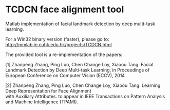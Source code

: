 # TCDCN face alignment tool 
Matlab implementation of facial landmark detection by deep multi-task learning.

For a Win32 binary version (faster), please go to: http://mmlab.ie.cuhk.edu.hk/projects/TCDCN.html

The provided tool is a re-implementation of the papers:

[1] Zhanpeng Zhang, Ping Luo, Chen Change Loy, Xiaoou Tang. Facial Landmark Detection 
     by Deep Multi-task Learning, in Proceedings of European Conference on Computer Vision (ECCV), 2014
 
[2] Zhanpeng Zhang, Ping Luo, Chen Change Loy, Xiaoou Tang. Learning Deep Representation for Face Alignment  
     with Auxiliary Attributes. to appear in IEEE Transactions on Pattern Analysis and Machine Intelligence (TPAMI).

